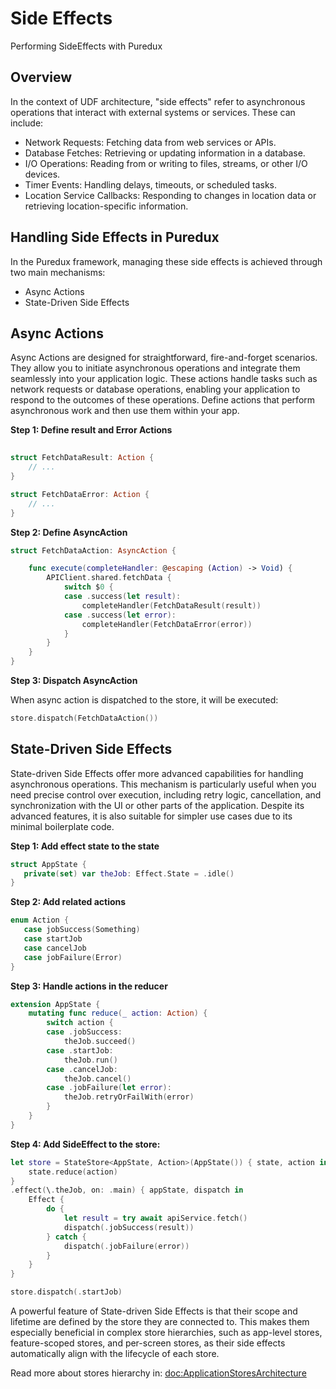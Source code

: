 # Side Effects

Performing SideEffects with Puredux

## Overview

In the context of UDF architecture, "side effects" refer to asynchronous operations that interact with external systems or services. These can include:

- Network Requests: Fetching data from web services or APIs.
- Database Fetches: Retrieving or updating information in a database.
- I/O Operations: Reading from or writing to files, streams, or other I/O devices.
- Timer Events: Handling delays, timeouts, or scheduled tasks.
- Location Service Callbacks: Responding to changes in location data or retrieving location-specific information.

## Handling Side Effects in Puredux

In the Puredux framework, managing these side effects is achieved through two main mechanisms:
- Async Actions
- State-Driven Side Effects

## Async Actions

Async Actions are designed for straightforward, fire-and-forget scenarios. They allow you to initiate asynchronous operations and integrate them seamlessly into your application logic. These actions handle tasks such as network requests or database operations, enabling your application to respond to the outcomes of these operations.
Define actions that perform asynchronous work and then use them within your app.

**Step 1: Define result and Error Actions**

```swift
 
struct FetchDataResult: Action {
    // ...
}

struct FetchDataError: Action {
    // ...
}
```

**Step 2: Define AsyncAction**

```swift
struct FetchDataAction: AsyncAction {

    func execute(completeHandler: @escaping (Action) -> Void) {  
        APIClient.shared.fetchData {
            switch $0 {
            case .success(let result):
                completeHandler(FetchDataResult(result))
            case .success(let error):
                completeHandler(FetchDataError(error))
            }
        }
    }
}
```

**Step 3: Dispatch AsyncAction**

When async action is dispatched to the store, it will be executed:

```swift
store.dispatch(FetchDataAction())

```

## State-Driven Side Effects

State-driven Side Effects offer more advanced capabilities for handling asynchronous operations. This mechanism is particularly useful when you need precise control over execution, including retry logic, cancellation, and synchronization with the UI or other parts of the application. Despite its advanced features, it is also suitable for simpler use cases due to its minimal boilerplate code.
 
 **Step 1: Add effect state to the state**
 
 ```swift
struct AppState {
    private(set) var theJob: Effect.State = .idle()
}
```

**Step 2: Add related actions**
 
 ```swift 
enum Action {
    case jobSuccess(Something)
    case startJob
    case cancelJob
    case jobFailure(Error)
}
 
```

 **Step 3: Handle actions in the reducer**
 
```swift
extension AppState {
    mutating func reduce(_ action: Action) {
        switch action {
        case .jobSuccess:
            theJob.succeed()
        case .startJob:
            theJob.run()
        case .cancelJob:
            theJob.cancel()
        case .jobFailure(let error):
            theJob.retryOrFailWith(error)
        }
    }
}
 ```
 
**Step 4: Add SideEffect to the store:**
 
```swift
let store = StateStore<AppState, Action>(AppState()) { state, action in 
    state.reduce(action) 
}
.effect(\.theJob, on: .main) { appState, dispatch in
    Effect {
        do {
            let result = try await apiService.fetch()
            dispatch(.jobSuccess(result))
        } catch {
            dispatch(.jobFailure(error))
        }
    }
}

store.dispatch(.startJob)
```

A powerful feature of State-driven Side Effects is that their scope and lifetime are defined by the store they are connected to. This makes them especially beneficial in complex store hierarchies, such as app-level stores, feature-scoped stores, and per-screen stores, as their side effects automatically align with the lifecycle of each store.

Read more about stores hierarchy in: <doc:ApplicationStoresArchitecture>
